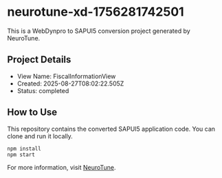 # neurotune-xd-1756281742501
This is a WebDynpro to SAPUI5 conversion project generated by NeuroTune.

## Project Details
- View Name: FiscalInformationView
- Created: 2025-08-27T08:02:22.505Z
- Status: completed

## How to Use
This repository contains the converted SAPUI5 application code. You can clone and run it locally.

```
npm install
npm start
```

For more information, visit [NeuroTune](https://neurotune.com).
        